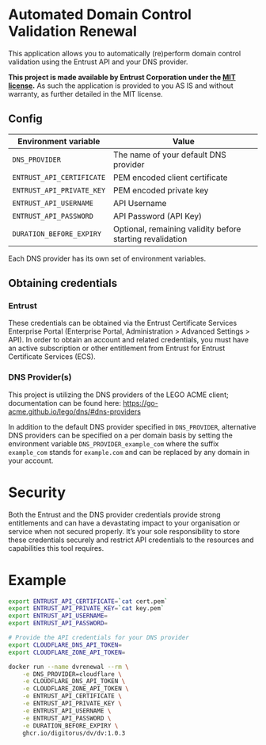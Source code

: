 # Automated Domain Control Validation Renewal

This application allows you to automatically (re)perform domain control validation using the Entrust API and your DNS provider.

**This project is made available by Entrust Corporation under the [MIT license](LICENSE).** As such the application is provided to you AS IS and without warranty, as further detailed in the MIT license.

## Config

| Environment variable            | Value                                                     |
|---------------------------------|-----------------------------------------------------------|
| `DNS_PROVIDER`                  | The name of your default DNS provider                     |
| `ENTRUST_API_CERTIFICATE`       | PEM encoded client certificate                            |
| `ENTRUST_API_PRIVATE_KEY`       | PEM encoded private key                                   |
| `ENTRUST_API_USERNAME`          | API Username                                              |
| `ENTRUST_API_PASSWORD`          | API Password (API Key)                                    |
| `DURATION_BEFORE_EXPIRY`        | Optional, remaining validity before starting revalidation |

Each DNS provider has its own set of environment variables.

## Obtaining credentials

### Entrust

These credentials can be obtained via the Entrust Certificate Services Enterprise Portal (Enterprise Portal, Administration > Advanced Settings > API). In order to obtain an account and related credentials, you must have an active subscription or other entitlement from Entrust for Entrust Certificate Services (ECS).

### DNS Provider(s)

This project is utilizing the DNS providers of the LEGO ACME client; documentation can be found here:
https://go-acme.github.io/lego/dns/#dns-providers

In addition to the default DNS provider specified in `DNS_PROVIDER`, alternative DNS providers can be specified on a per domain basis by setting the environment variable `DNS_PROVIDER_example_com` where the suffix `example_com` stands for `example.com` and can be replaced by any domain in your account.

# Security

Both the Entrust and the DNS provider credentials provide strong entitlements and can have a devastating impact to your organisation or service when not secured properly. It’s your sole responsibility to store these credentials securely and restrict API credentials to the resources and capabilities this tool requires.

# Example

```sh
export ENTRUST_API_CERTIFICATE=`cat cert.pem`
export ENTRUST_API_PRIVATE_KEY=`cat key.pem`
export ENTRUST_API_USERNAME=
export ENTRUST_API_PASSWORD=

# Provide the API credentials for your DNS provider
export CLOUDFLARE_DNS_API_TOKEN=
export CLOUDFLARE_ZONE_API_TOKEN=

docker run --name dvrenewal --rm \
    -e DNS_PROVIDER=cloudflare \
    -e CLOUDFLARE_DNS_API_TOKEN \
    -e CLOUDFLARE_ZONE_API_TOKEN \
    -e ENTRUST_API_CERTIFICATE \
    -e ENTRUST_API_PRIVATE_KEY \
    -e ENTRUST_API_USERNAME \
    -e ENTRUST_API_PASSWORD \
    -e DURATION_BEFORE_EXPIRY \
    ghcr.io/digitorus/dv/dv:1.0.3

```
